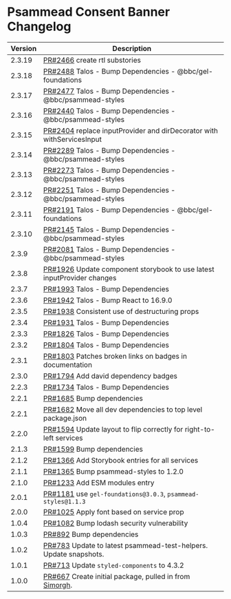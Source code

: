 # Psammead Consent Banner Changelog

<!-- prettier-ignore -->
| Version | Description |
|---------|-------------|
| 2.3.19 | [PR#2466](https://github.com/bbc/psammead/pull/2466) create rtl substories |
| 2.3.18 | [PR#2488](https://github.com/bbc/psammead/pull/2488) Talos - Bump Dependencies - @bbc/gel-foundations |
| 2.3.17 | [PR#2477](https://github.com/bbc/psammead/pull/2477) Talos - Bump Dependencies - @bbc/psammead-styles |
| 2.3.16 | [PR#2440](https://github.com/bbc/psammead/pull/2440) Talos - Bump Dependencies - @bbc/psammead-styles |
| 2.3.15 | [PR#2404](https://github.com/bbc/psammead/pull/2404) replace inputProvider and dirDecorator with withServicesInput |
| 2.3.14 | [PR#2289](https://github.com/bbc/psammead/pull/2289) Talos - Bump Dependencies - @bbc/psammead-styles |
| 2.3.13 | [PR#2273](https://github.com/bbc/psammead/pull/2273) Talos - Bump Dependencies - @bbc/psammead-styles |
| 2.3.12 | [PR#2251](https://github.com/bbc/psammead/pull/2251) Talos - Bump Dependencies - @bbc/psammead-styles |
| 2.3.11 | [PR#2191](https://github.com/bbc/psammead/pull/2191) Talos - Bump Dependencies - @bbc/gel-foundations |
| 2.3.10 | [PR#2145](https://github.com/bbc/psammead/pull/2145) Talos - Bump Dependencies - @bbc/psammead-styles |
| 2.3.9 | [PR#2081](https://github.com/bbc/psammead/pull/2081) Talos - Bump Dependencies - @bbc/psammead-styles |
| 2.3.8 | [PR#1926](https://github.com/bbc/psammead/pull/1926) Update component storybook to use latest inputProvider changes |
| 2.3.7 | [PR#1993](https://github.com/bbc/psammead/pull/1993) Talos - Bump Dependencies |
| 2.3.6 | [PR#1942](https://github.com/bbc/psammead/pull/1942) Talos - Bump React to 16.9.0 |
| 2.3.5 | [PR#1938](https://github.com/bbc/psammead/pull/1938) Consistent use of destructuring props |
| 2.3.4 | [PR#1931](https://github.com/bbc/psammead/pull/1931) Talos - Bump Dependencies |
| 2.3.3 | [PR#1826](https://github.com/bbc/psammead/pull/1826) Talos - Bump Dependencies |
| 2.3.2 | [PR#1804](https://github.com/bbc/psammead/pull/1804) Talos - Bump Dependencies |
| 2.3.1 | [PR#1803](https://github.com/bbc/psammead/pull/1803/) Patches broken links on badges in documentation |
| 2.3.0 | [PR#1794](https://github.com/bbc/psammead/pull/1794) Add david dependency badges |
| 2.2.3 | [PR#1734](https://github.com/bbc/psammead/pull/1734) Talos - Bump Dependencies |
| 2.2.1 | [PR#1685](https://github.com/bbc/psammead/pull/1685) Bump dependencies |
| 2.2.1 | [PR#1682](https://github.com/bbc/psammead/pull/1682) Move all dev dependencies to top level package.json |
| 2.2.0 | [PR#1594](https://github.com/bbc/psammead/pull/1594) Update layout to flip correctly for right-to-left services |
| 2.1.3 | [PR#1599](https://github.com/bbc/psammead/pull/1599) Bump dependencies |
| 2.1.2 | [PR#1366](https://github.com/bbc/psammead/pull/1366) Add Storybook entries for all services |
| 2.1.1 | [PR#1365](https://github.com/bbc/psammead/pull/1365) Bump psammead-styles to 1.2.0 |
| 2.1.0 | [PR#1233](https://github.com/bbc/psammead/pull/1233) Add ESM modules entry |
| 2.0.1 | [PR#1181](https://github.com/bbc/psammead/pull/1181) use `gel-foundations@3.0.3`, `psammead-styles@1.1.3` |
| 2.0.0 | [PR#1025](https://github.com/bbc/psammead/pull/1025) Apply font based on service prop |
| 1.0.4 | [PR#1082](https://github.com/bbc/psammead/pull/1082) Bump lodash security vulnerability |
| 1.0.3 | [PR#892](https://github.com/bbc/psammead/pull/892) Bump dependencies |
| 1.0.2 | [PR#783](https://github.com/bbc/psammead/pull/783) Update to latest psammead-test-helpers. Update snapshots. |
| 1.0.1 | [PR#713](https://github.com/bbc/psammead/pull/713) Update `styled-components` to 4.3.2 |
| 1.0.0 | [PR#667](https://github.com/bbc/psammead/pull/667) Create initial package, pulled in from [Simorgh](https://github.com/BBC-News/simorgh). |
